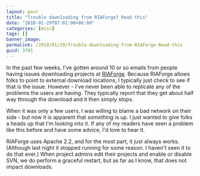 ```yaml
---
layout: post
title: "Trouble downloading from RIAForge? Read this"
date: "2010-01-29T07:01:00+06:00"
categories: [misc]
tags: []
banner_image: 
permalink: /2010/01/29/Trouble-downloading-from-RIAForge-Read-this
guid: 3701
---
```


In the past few weeks, I've gotten around 10 or so emails from people having issues downloading projects at <a href="http://www.riaforge.org">RIAForge</a>. Because RIAForge allows folks to point to external download locations, I typically just check to see if that is the issue. However - I've never been able to replicate any of the problems the users are having. They typically report that they get about half way through the download and it then simply stops. 

When it was only a few users, I was willing to blame a bad network on their side - but now it is apparent that <i>something</i> is up. I just wanted to give folks a heads up that I'm looking into it. If any of my readers have seen a problem like this before and have some advice, I'd love to hear it.

RIAForge uses Apache 2.2, and for the most part, it just always works. (Although last night it stopped running for some reason. I haven't seen it to do that ever.) When project admins edit their projects and enable or disable SVN, we do perform a graceful restart, but as far as I know, that does not impact downloads.